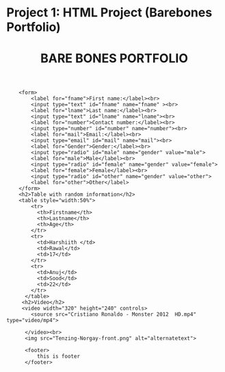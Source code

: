 # Project 1: HTML Project (Barebones Portfolio)

<!DOCTYPE html>
<html>
  <head>
    <meta charset="utf-8">
    <title>PROJECT 1</title>
  </head>
  <body>
        <header>
          <h1>BARE BONES PORTFOLIO</h1>
        </header>

        <form>
            <label for="fname">First name:</label><br>
            <input type="text" id="fname" name="fname" ><br>
            <label for="lname">Last name:</label><br>
            <input type="text" id="lname" name="lname"><br>
            <label for="number">Contact number:</label><br>
            <input type="number" id="number" name="number"><br>
            <label for="mail">Email:</label><br>
            <input type="email" id="mail" name="mail"><br>
            <label for="Gender">Gender:</label><br>
            <input type="radio" id="male" name="gender" value="male">
            <label for="male">Male</label><br>
            <input type="radio" id="female" name="gender" value="female">
            <label for="female">Female</label><br>
            <input type="radio" id="other" name="gender" value="other">
            <label for="other">Other</label>
        </form>
        <h2>Table with random information</h2>
        <table style="width:50%">
            <tr>
              <th>Firstname</th>
              <th>Lastname</th>
              <th>Age</th>
            </tr>
            <tr>
              <td>Harshiith </td>
              <td>Rawal</td>
              <td>17</td>
            </tr>
            <tr>
              <td>Anuj</td>
              <td>Sood</td>
              <td>22</td>
            </tr>
          </table>
         <h2>Video</h2>
         <video width="320" height="240" controls>
            <source src="Cristiano Ronaldo - Monster 2012  HD.mp4" type="video/mp4">
            
          </video><br>
          <img src="Tenzing-Norgay-front.png" alt="alternatetext">

          <footer>
              this is footer
          </footer>
     
  </body>
</html>

